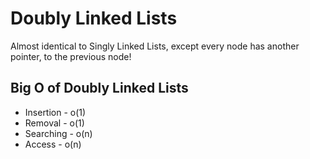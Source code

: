 # Doubly Linked Lists

Almost identical to Singly Linked Lists, except every node has another pointer, to the previous node!

## Big O of Doubly Linked Lists

* Insertion - o(1)
* Removal - o(1)
* Searching - o(n)
* Access - o(n)
